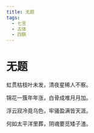 ```yaml
---
title: 无题
tags:
  - 七言
  - 古体
  - 四联
---
```


# 无题

虹贯枯枝叶未发，清夜星稀人不察。

锦花一簇年年涨，白骨成堆月月加。

浮云寂冷竟乌色，牢骚盈满皆天涯。

何如太平洋里葬，阴魂要觅矮子渣。